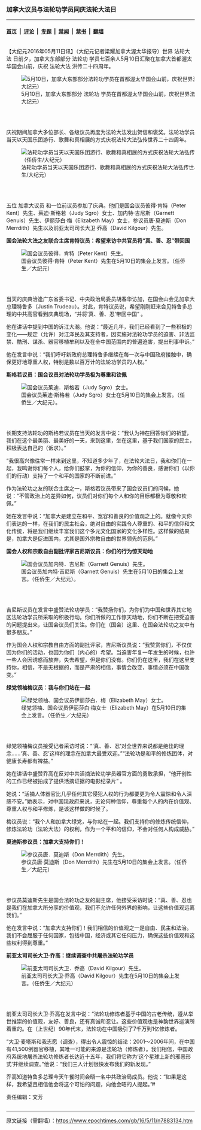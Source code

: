 ### 加拿大议员与法轮功学员同庆法轮大法日

---

#### [首页](../../../..?n7883134) &nbsp;|&nbsp; [评论](../../../../../epoch-comment?n7883134) &nbsp;|&nbsp; [专题](../../../../../epoch-special?n7883134) &nbsp;|&nbsp; [禁闻](../../../../../epoch-news?n7883134) &nbsp;|&nbsp; [禁书](../../../../../books?n7883134) &nbsp;|&nbsp; [翻墙](https://github.com/gfw-breaker/nogfw/blob/master/README.md?n7883134)


<div class="column" id="artbody" itemprop="articleBody">
 <!-- article content begin -->
 <p>
  【大纪元2016年05月11日讯】（大纪元记者梁耀加拿大渥太华报导）世界
  <ok href="https://www.epochtimes.com/gb/tag/%E6%B3%95%E8%BD%AE%E5%A4%A7%E6%B3%95.html">
   法轮大法
  </ok>
  日前夕，加拿大东部部分
  <ok href="https://www.epochtimes.com/gb/tag/%E6%B3%95%E8%BD%AE%E5%8A%9F.html">
   法轮功
  </ok>
  学员七百余人5月10日汇聚在加拿大首都渥太华国会山前，庆祝
  <ok href="https://www.epochtimes.com/gb/tag/%E6%B3%95%E8%BD%AE%E5%A4%A7%E6%B3%95.html">
   法轮大法
  </ok>
  洪传二十四周年。
 </p>
 <figure aria-describedby="caption-attachment-7883259" class="wp-caption aligncenter" id="attachment_7883259" style="width: 600px">
  <ok href=" https://i.epochtimes.com/assets/uploads/2016/05/9G9A9901-600x323.jpg" rel="noreferrer noopener" target="_blank">
   <img alt="5月10日，加拿大东部部分法轮功学员在首都渥太华国会山前，庆祝世界法轮大法日。（任侨生/大纪元） " class="wp-image-7883259 size-large" src="https://i.epochtimes.com/assets/uploads/2016/05/9G9A9901-600x323.jpg"/>
  </ok>
  <br/><figcaption class="wp-caption-text" id="caption-attachment-7883259">
   5月10日，加拿大东部部分
   <ok href="https://www.epochtimes.com/gb/tag/%E6%B3%95%E8%BD%AE%E5%8A%9F.html">
    法轮功
   </ok>
   学员在首都渥太华国会山前，庆祝世界法轮大法日。（任侨生/大纪元）
  </figcaption><br/>
 </figure><br/>
 <p>
  庆祝期间加拿大多位部长、各级议员再度为法轮大法发出贺信和褒奖。法轮功学员当天以天国乐团游行、歌舞和真相展的方式庆祝法轮大法弘传世界二十四周年。
 </p>
 <figure aria-describedby="caption-attachment-7883261" class="wp-caption aligncenter" id="attachment_7883261" style="width: 600px">
  <ok href=" https://i.epochtimes.com/assets/uploads/2016/05/9G9A9410-1-600x400.jpg" rel="noreferrer noopener" target="_blank">
   <img alt="法轮功学员当天以天国乐团游行、歌舞和真相展的方式庆祝法轮大法弘传世界二十四周年。 （任侨生/大纪元） " class="wp-image-7883261 size-large" src="https://i.epochtimes.com/assets/uploads/2016/05/9G9A9410-1-600x400.jpg"/>
  </ok>
  <br/><figcaption class="wp-caption-text" id="caption-attachment-7883261">
   法轮功学员当天以天国乐团游行、歌舞和真相展的方式庆祝法轮大法弘传世界二十四周年。（任侨生/大纪元）
  </figcaption><br/>
 </figure><br/>
 <p>
  五位
  <ok href="https://www.epochtimes.com/gb/tag/%E5%8A%A0%E6%8B%BF%E5%A4%A7%E8%AE%AE%E5%91%98.html">
   加拿大议员
  </ok>
  和一位前议员参加了庆典。他们是国会议员彼得‧肯特（Peter Kent）先生、茱迪‧斯格若（Judy Sgro）女士、加内特‧吉尼斯（Garnett Genuis）先生、伊丽莎白‧梅（Elizabeth May）女士，参议员唐‧莫迪斯（Don Merrdith）先生以及前亚太司司长大卫‧乔高（David Kilgour）先生。
 </p>
 <p>
  <strong>
   国会法轮大法之友联合主席肯特议员：希望来访中共官员将“真、善、忍”带回国
  </strong>
 </p>
 <figure aria-describedby="caption-attachment-7883268" class="wp-caption aligncenter" id="attachment_7883268" style="width: 450px">
  <ok href=" https://i.epochtimes.com/assets/uploads/2016/05/20160510-PM-PeterKent-speech-450x380.jpg" rel="noreferrer noopener" target="_blank">
   <img alt="国会议员彼得．肯特（Peter Kent）先生。 " class="wp-image-7883268 size-medium" src="https://i.epochtimes.com/assets/uploads/2016/05/20160510-PM-PeterKent-speech-450x380.jpg"/>
  </ok>
  <br/><figcaption class="wp-caption-text" id="caption-attachment-7883268">
   国会议员彼得‧肯特（Peter Kent）先生在5月10日的集会上发言。（任侨生／大纪元）
  </figcaption><br/>
 </figure><br/>
 <p>
  当天的庆典洽逢广东省委书记、中央政治局委员胡春华访加，在国会山会见加拿大总理特鲁多（Justin Trudeau）。对此，肯特议员说，希望刚刚赶来会见特鲁多总理的中共高官看到庆典现场，“并将‘真、善、忍’带回中国” 。
 </p>
 <p>
  他在讲话中提到中国的诉江大潮。他说：“最近几年，我们已经看到了一些积极的变化——规定（允许）对江泽民及其支持者，因实施对法轮功学员的迫害、非法监禁、酷刑、谋杀、器官移植牟利以及在全中国范围内的普遍迫害，提出刑事申诉。”
 </p>
 <p>
  他在发言中说：“我们呼吁新政府总理特鲁多继续在每一次与中国政府接触中，确保更好地尊重人权，特别是数以百万计的法轮功学员的人权。”
 </p>
 <p>
  <strong>
   斯格若议员：国会议员对法轮功学员极为尊重和钦佩
  </strong>
 </p>
 <figure aria-describedby="caption-attachment-7883284" class="wp-caption aligncenter" id="attachment_7883284" style="width: 450px">
  <ok href=" https://i.epochtimes.com/assets/uploads/2016/05/20160510-MP-JudySgro-speech-450x300.jpg" rel="noreferrer noopener" target="_blank">
   <img alt="国会议员茱迪．斯格若（Judy Sgro）女士。 " class="wp-image-7883284 size-medium" src="https://i.epochtimes.com/assets/uploads/2016/05/20160510-MP-JudySgro-speech-450x300.jpg"/>
  </ok>
  <br/><figcaption class="wp-caption-text" id="caption-attachment-7883284">
   国会议员茱迪‧斯格若（Judy Sgro）女士在5月10日的集会上发言。（任侨生／大纪元）。
  </figcaption><br/>
 </figure><br/>
 <p>
  长期支持法轮功的斯格若议员在当天的发言中说：“我认为神在回答你们的祈望，我们在这个最美丽、最美好的一天，来到这里，坐在这里，基于我们国家的民主，积极表达自己的（诉求）。”
 </p>
 <p>
  “我很高兴像往常一样来到这里，不知道多少年了，在法轮大法日，我和你们在一起，我鸣谢你们每个人，给你们鼓掌，为你的信仰，为你的善良，感谢你们（以你们的行动）支持了一个和平的国家的不断前进。”
 </p>
 <p>
  作为法轮功之友的联合主席之一，斯格若议员带来了国会议员们的问候，她说：“不管政治上的差异如何，议员们对你们每个人和你的目标都极为尊敬和钦佩。”
 </p>
 <p>
  她在发言中说：“加拿大是建立在和平、宽容和善良的价值观之上的。就像今天你们表达的一样，在我们的民主社会，绝对自由的实践令人尊重的、和平的信仰和文化传统，将是我们继续丰富我们这个多元文化国家的文化多样性。这样做的结果是，加拿大是促进国内，尤其是国外宗教自由的世界领先的范例。”
 </p>
 <p>
  <strong>
   国会人权和宗教自由副批评家吉尼斯议员：你们的行为惊天动地
  </strong>
 </p>
 <figure aria-describedby="caption-attachment-7883274" class="wp-caption aligncenter" id="attachment_7883274" style="width: 450px">
  <ok href=" https://i.epochtimes.com/assets/uploads/2016/05/20160510-PM-GarnettGenius-speech-1-450x273.jpg" rel="noreferrer noopener" target="_blank">
   <img alt="国会议员加内特．吉尼斯（Garnett Genuis）先生。" class="wp-image-7883274 size-medium" src="https://i.epochtimes.com/assets/uploads/2016/05/20160510-PM-GarnettGenius-speech-1-450x273.jpg"/>
  </ok>
  <br/><figcaption class="wp-caption-text" id="caption-attachment-7883274">
   国会议员加内特‧吉尼斯（Garnett Genuis）先生在5月10日的集会上发言。（任侨生／大纪元）。
  </figcaption><br/>
 </figure><br/>
 <p>
  吉尼斯议员在发言中盛赞法轮功学员：“我赞扬你们，为你们为中国和世界其它地区法轮功学员所采取的积极行动。你们所做的工作惊天动地，你们不断在把受迫害的问题提出来，让国会议员们关注。你们在（国会）这里、在国会法轮功之友中有很多朋友。”
 </p>
 <p>
  作为国会人权和宗教自由方面的副批评家，吉尼斯议员说：“我赞赏你们，不仅仅因为你们的活动，也因为你们（内心的）希望。当迫害年复一年发生的时候，也许一些人会因诱惑而放弃，失去希望，但是你们没有。你们仍在这里，我们在这里支持你，相信，不是无根据的，而是严肃的相信，事情会改变，事情必须在中国改变。”
 </p>
 <p>
  <strong>
   绿党领袖梅议员：我与你们站在一起
  </strong>
 </p>
 <figure aria-describedby="caption-attachment-7883290" class="wp-caption aligncenter" id="attachment_7883290" style="width: 450px">
  <ok href=" https://i.epochtimes.com/assets/uploads/2016/05/20160510-MP-May-speech-1-450x300.jpg" rel="noreferrer noopener" target="_blank">
   <img alt="绿党领袖、国会议员伊丽莎白．梅（Elizabeth May）女士。 " class="wp-image-7883290 size-medium" src="https://i.epochtimes.com/assets/uploads/2016/05/20160510-MP-May-speech-1-450x300.jpg"/>
  </ok>
  <br/><figcaption class="wp-caption-text" id="caption-attachment-7883290">
   绿党领袖、国会议员伊丽莎白‧梅女士（Elizabeth May）在5月10日的集会上发言。（任侨生／大纪元）
  </figcaption><br/>
 </figure><br/>
 <p>
  绿党领袖梅议员接受记者采访时说：“‘真、善、忍’对全世界来说都是绝佳的理念……‘真、善、忍’这样的理念在加拿大最受欢迎。”“法轮功是和平的修炼团体，对健康长寿都有裨益。”
 </p>
 <p>
  她在讲话中盛赞乔高在反对中共活摘法轮功学员器官方面的勇敢承担，“他开创性的工作已经被拍成了提供活摘证据的电影纪录片” 。
 </p>
 <p>
  她说：“活摘人体器官比几乎任何其它侵犯人权的行为都要更为令人震惊和令人深感不安。”她表示，对中国现政府来说，无论何种信仰，尊重每个人的内在价值观、尊重人权与和平修炼，是该这样做的时候了。
 </p>
 <p>
  梅议员说：“我个人和加拿大绿党，与你站在一起。我们支持你的修炼传统信仰，修炼法轮功（法轮大法）的权利，作为一个平和的信仰，不会对任何人构成威胁。”
 </p>
 <p>
  <strong>
   莫迪斯参议员：加拿大支持你们！
  </strong>
 </p>
 <figure aria-describedby="caption-attachment-7883328" class="wp-caption aligncenter" id="attachment_7883328" style="width: 450px">
  <ok href=" https://i.epochtimes.com/assets/uploads/2016/05/20160510-senator-DonMerrdith-speech-450x300.jpg" rel="noreferrer noopener" target="_blank">
   <img alt="参议员唐．莫迪斯（Don Merrdith）先生。 " class="wp-image-7883328 size-medium" src="https://i.epochtimes.com/assets/uploads/2016/05/20160510-senator-DonMerrdith-speech-450x300.jpg"/>
  </ok>
  <br/><figcaption class="wp-caption-text" id="caption-attachment-7883328">
   参议员唐‧莫迪斯（Don Merrdith）先生在5月10日的集会上发言。（任侨生／大纪元）
  </figcaption><br/>
 </figure><br/>
 <p>
  参议员莫迪斯先生是国会法轮功之友的副主席，他接受采访时说：“真、善、忍也是我们在加拿大所分享的价值观，我们不允许任何外界的影响，让这些价值观远离我们。”
 </p>
 <p>
  他在发言中说：“加拿大支持你们！我们相信的价值观之一是自由、民主和法治。我们不会屈服于任何国家，包括中国，经济或其它任何压力，确保这些价值观和这些权利得到尊重。”
 </p>
 <p>
  <strong>
   前亚太司司长大卫‧乔高：继续调查中共屠杀法轮功学员
  </strong>
 </p>
 <figure aria-describedby="caption-attachment-7883330" class="wp-caption aligncenter" id="attachment_7883330" style="width: 450px">
  <ok href=" https://i.epochtimes.com/assets/uploads/2016/05/20160510-FMP-DavidKilgour-speech-450x300.jpg" rel="noreferrer noopener" target="_blank">
   <img alt="前亚太司司长大卫．乔高（David Kilgour）先生。 " class="wp-image-7883330 size-medium" src="https://i.epochtimes.com/assets/uploads/2016/05/20160510-FMP-DavidKilgour-speech-450x300.jpg"/>
  </ok>
  <br/><figcaption class="wp-caption-text" id="caption-attachment-7883330">
   前亚太司司长大卫‧乔高（David Kilgour）先生在5月10日的集会上发言。（任侨生／大纪元）
  </figcaption><br/>
 </figure><br/>
 <p>
  前亚太司司长大卫‧乔高在发言中说：“法轮功修炼者基于中国的古老传统，遵从举世推崇的价值观，友好、善良，还有真诚和忍让。这些价值观也是神韵世界巡演所着重的。在（上世纪）90年代末，法轮功在中国吸引了7千万到1亿修炼者。
 </p>
 <p>
  “大卫‧麦塔斯和我志愿（调查），得出令人震惊的结论：2001～2006年间，在中国有41,500例器官移植，其唯一可能的来源是法轮功（修炼者）。我们相信，中国政府系统地屠杀法轮功修炼者长达近十五年，我们将它称为‘这个星球上新的邪恶形式’并继续调查。”他说：“我们三人计划很快发布我们的新发现。”
 </p>
 <p>
  乔高知道特鲁多总理今天午餐时间会晤一名中共政治局成员。他说：“如果是这样，我希望且相信他会将这个可怕的问题，向他会晤的人提起。”#
 </p>
 <p>
  责任编辑：文芳
 </p>
 <!-- article content end -->
</div>


---

原文链接（需翻墙）：https://www.epochtimes.com/gb/16/5/11/n7883134.htm